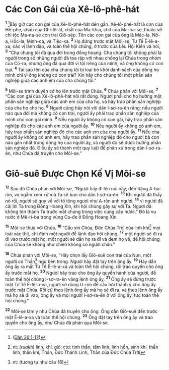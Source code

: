 # Các Con Gái của Xê-lô-phê-hát
<sup><b>1</b></sup> [^1*]Bấy giờ các con gái của Xê-lô-phê-hát đến gần. Xê-lô-phê-hát là con của Hê-phe, cháu của Ghi-lê-át, chắt của Ma-khia, chít của Ma-na-se, thuộc về chi tộc Ma-na-se con trai Giô-sép. Tên các con gái của ông là Mác-la, Nô-a, Hốc-la, Minh-ca, và Tiệc-xa. <sup><b>2</b></sup> Họ đứng trước mặt Môi-se, Tư Tế Ê-lê-a-xa, các vị lãnh đạo, và toàn thể hội chúng, ở trước cửa Lều Hội Kiến và nói, <sup><b>3</b></sup> “Cha chúng tôi đã qua đời trong đồng hoang. Cha chúng tôi không phải là người trong số những người đã toa rập với nhau chống lại Chúa trong nhóm của Cô-ra, nhưng ông đã qua đời vì tội riêng của mình, và ông không có con trai. <sup><b>4</b></sup> Tại sao tên của cha chúng tôi bị loại bỏ khỏi danh sách của dòng họ mình chỉ vì ông không có con trai? Xin hãy cho chúng tôi một phần sản nghiệp giữa các anh em của cha chúng tôi.”

<sup><b>5</b></sup> Môi-se trình duyên cớ họ lên trước mặt Chúa. <sup><b>6</b></sup> Chúa phán với Môi-se, <sup><b>7</b></sup> “Các con gái của Xê-lô-phê-hát nói rất đúng. Ngươi phải cho họ hưởng một phần sản nghiệp giữa các anh em của cha họ, và hãy trao phần sản nghiệp của cha họ cho họ. <sup><b>8</b></sup> Ngươi cũng hãy nói với dân I-sơ-ra-ên rằng: nếu người nào qua đời mà không có con trai, người ấy phải trao phần sản nghiệp của mình cho con gái mình. <sup><b>9</b></sup> Nếu người ấy không có con gái, hãy trao phần sản nghiệp đó cho các anh em của người ấy. <sup><b>10</b></sup> Nếu người ấy không có anh em, hãy trao phần sản nghiệp đó cho các anh em của cha người ấy. <sup><b>11</b></sup> Nếu cha người ấy không có anh em, hãy trao phần sản nghiệp đó cho người bà con nào gần nhất trong dòng họ của người ấy, và người đó sẽ được hưởng phần sản nghiệp đó. Ðiều ấy sẽ thành một quy luật để phân xử trong dân I-sơ-ra-ên, như Chúa đã truyền cho Môi-se.”


# Giô-suê Ðược Chọn Kế Vị Môi-se
<sup><b>12</b></sup> Sau đó Chúa phán với Môi-se, “Ngươi hãy đi lên núi nầy, đến Rặng A-ba-rim, và ngắm xem xứ mà Ta sẽ ban cho dân I-sơ-ra-ên. <sup><b>13</b></sup> Khi ngươi đã thấy nó rồi, ngươi sẽ quy về với tổ tông ngươi như A-rôn anh ngươi, <sup><b>14</b></sup> vì ngươi đã cãi lời Ta trong Ðồng Hoang Xin, khi hội chúng gây sự với Ta. Ngươi đã không tôn thánh Ta trước mắt chúng trong việc cung cấp nước.” Ðó là vụ nước ở Mê-ri-ba trong vùng Ca-đe ở Ðồng Hoang Xin.

<sup><b>15</b></sup> Môi-se thưa với Chúa, <sup><b>16</b></sup> “Cầu xin Chúa, Ðức Chúa Trời của linh khí[^1] mọi loài xác thịt, chỉ định một người để lãnh đạo hội chúng, <sup><b>17</b></sup> một người sẽ đi ra đi vào trước mặt họ, một người sẽ dẫn họ ra đi và đem họ về, để hội chúng của Chúa sẽ không như chiên không có người chăn.”

<sup><b>18</b></sup> Chúa phán với Môi-se, “Hãy chọn lấy Giô-suê con trai của Nun, một người có Thần[^2] ngự bên trong. Ngươi hãy đặt tay trên ông ấy. <sup><b>19</b></sup> Hãy dẫn ông ấy ra mắt Tư Tế Ê-lê-a-xa và toàn thể hội chúng, rồi trao quyền cho ông ấy trước mắt họ. <sup><b>20</b></sup> Ngươi hãy trao cho ông ấy quyền hành của ngươi, để toàn thể hội chúng I-sơ-ra-ên vâng lệnh ông ấy. <sup><b>21</b></sup> Ông ấy sẽ đứng trước mặt Tư Tế Ê-lê-a-xa, người sẽ dùng U-rim để cầu hỏi thánh ý cho ông ấy trước mặt Chúa. Rồi cứ theo lệnh ông ấy mà họ sẽ đi ra, và theo lệnh ông ấy mà họ sẽ đi vào, ông ấy và mọi người I-sơ-ra-ên ở với ông ấy, tức toàn thể hội chúng.”

<sup><b>22</b></sup> Môi-se làm y như Chúa đã truyền cho ông. Ông dẫn Giô-suê đến trước mặt Ê-lê-a-xa và toàn thể hội chúng. <sup><b>23</b></sup> Ông đặt tay trên ông ấy và trao quyền cho ông ấy, như Chúa đã phán qua Môi-se.

[^1]: nt: (*ruakh*) linh, khí, gió; ctd: tinh thần, tâm linh, linh hồn, sinh khí, thần linh, thần khí, Thần, Ðức Thánh Linh, Thần của Ðức Chúa Trời
[^2]: nt: (tương tự như câu 16)
[^1*]: ([Dân 36:1-12](/passage/?search=Num.36.1-Num.36.12\&version=BD2011))